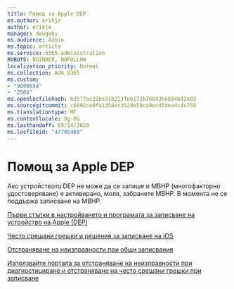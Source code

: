 ```yaml
---
title: Помощ за Apple DEP
ms.author: erikje
author: erikje
manager: dougeby
ms.audience: Admin
ms.topic: article
ms.service: o365-administration
ROBOTS: NOINDEX, NOFOLLOW
localization_priority: Normal
ms.collection: Adm_O365
ms.custom:
- "9000654"
- "2506"
ms.openlocfilehash: b3577ac32be31b213feb172b76843ba884b42a03
ms.sourcegitcommit: c6692ce0fa1358ec3529e59ca0ecdfdea4cdc759
ms.translationtype: MT
ms.contentlocale: bg-BG
ms.lasthandoff: 09/14/2020
ms.locfileid: "47705469"
---
```

# <a name="help-with-apple-dep"></a>Помощ за Apple DEP

Ако устройството DEP не може да се запише и МВНР (многофакторно удостоверяване) е активирано, моля, забранете МВНР. В момента не се поддържа записване на МВНР.

[Първи стъпки в настройването и програмата за записване на устройство на Apple (DEP)](https://docs.microsoft.com/intune/enrollment/device-enrollment-program-enroll-ios)

[Често срещани грешки и решения за записване на iOS](https://docs.microsoft.com/intune/enrollment/troubleshoot-ios-enrollment-errors)

[Отстраняване на неизправности при общи записвания](https://docs.microsoft.com/intune/enrollment/troubleshoot-device-enrollment-in-intune)

[Използвайте портала за отстраняване на неизправности при диагностициране и отстраняване на често срещани грешки при записване](https://docs.microsoft.com/intune/fundamentals/help-desk-operators)



